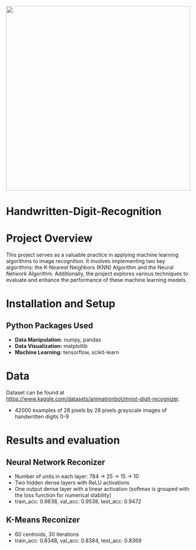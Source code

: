 <img src="https://github.com/trtrgfh/Handwritten-Digit-Recognition/assets/73056232/bcca0d8f-4664-4306-9f09-cd371c1e9124" width="500"/>

# Handwritten-Digit-Recognition

# Project Overview
This project serves as a valuable practice in applying machine learning algorithms to image recognition. It involves implementing two key algorithms: the K-Nearest Neighbors (KNN) Algorithm and the Neural Network Algorithm. Additionally, the project explores various techniques to evaluate and enhance the performance of these machine learning models.

# Installation and Setup
## Python Packages Used
- **Data Manipulation:** numpy, pandas
- **Data Visualization:** matplotlib
- **Machine Learning:** tensorflow, scikit-learn

# Data
Dataset can be found at https://www.kaggle.com/datasets/animatronbot/mnist-digit-recognizer.
- 42000 examples of 28 pixels by 28 pixels grayscale images of handwritten digits 0-9

# Results and evaluation
## Neural Network Reconizer 
- Number of units in each layer: 784 -> 25 -> 15 -> 10
- Two hidden dense layers with ReLU activations
- One output dense layer with a linear activation (softmax is grouped with the loss function for numerical stability)
- train_acc: 0.9638, val_acc: 0.9538, test_acc: 0.9472

## K-Means Reconizer
- 60 centroids, 30 iterations
- train_acc: 0.8348, val_acc: 0.8384, test_acc: 0.8369
